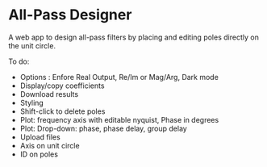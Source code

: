 # All-Pass Designer

A web app to design all-pass filters by placing and editing poles directly on the unit circle.

To do:

- Options : Enfore Real Output, Re/Im or Mag/Arg, Dark mode
- Display/copy coefficients
- Download results
- Styling
- Shift-click to delete poles
- Plot: frequency axis with editable nyquist, Phase in degrees
- Plot: Drop-down: phase, phase delay, group delay
- Upload files
- Axis on unit circle
- ID on poles
